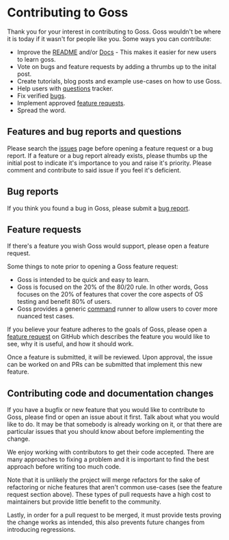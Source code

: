 Contributing to Goss
====================

Thank you for your interest in contributing to Goss. Goss wouldn't be where it is today if it wasn't for people like you. Some ways you can contribute:

* Improve the [README](https://github.com/aelsabbahy/goss/blob/master/README.md) and/or [Docs](https://github.com/aelsabbahy/goss/blob/master/docs/manual.md) - This makes it easier for new users to learn goss.
* Vote on bugs and feature requests by adding a thrumbs up to the inital post.
* Create tutorials, blog posts and example use-cases on how to use Goss.
* Help users with [questions](https://github.com/aelsabbahy/goss/labels/question) tracker.
* Fix verified [bugs](https://github.com/aelsabbahy/goss/issues?q=is%3Aopen+is%3Aissue+label%3Atriaged+label%3Abug).
* Implement approved [feature requests](https://github.com/aelsabbahy/goss/issues?q=is%3Aopen+is%3Aissue+label%3Atriaged+label%3Aenhancement).
* Spread the word.


Features and bug reports and questions
--------------------------------------

Please search the [issues](https://github.com/aelsabbahy/goss/issues) page before opening a feature request or a bug report. If a feature or a bug report already exists, please thumbs up the initial post to indicate it's importance to you and raise it's priority. Please comment and contribute to said issue if you feel it's deficient.

Bug reports
-----------

If you think you found a bug in Goss, please submit a [bug report](https://github.com/aelsabbahy/goss/issues).

Feature requests
----------------

If there's a feature you wish Goss would support, please open a feature request.

Some things to note prior to opening a Goss feature request:
* Goss is intended to be quick and easy to learn.
* Goss is focused on the 20% of the 80/20 rule. In other words, Goss focuses on the 20% of features that cover the core aspects of OS testing and benefit 80% of users.
* Goss provides a generic [command](https://github.com/aelsabbahy/goss/blob/master/docs/manual.md#command) runner to allow users to cover more nuanced test cases.

If you believe your feature adheres to the goals of Goss, please open a [feature request](https://github.com/aelsabbahy/goss/issues) on GitHub which describes the feature you would like to see, why it is useful, and how it should work.

Once a feature is submitted, it will be reviewed. Upon approval, the issue can be worked on and PRs can be submitted that implement this new feature.


Contributing code and documentation changes
-------------------------------------------

If you have a bugfix or new feature that you would like to contribute to Goss, please find or open an issue about it first. Talk about what you would like to do. It may be that somebody is already working on it, or that there are particular issues that you should know about before implementing the change.

We enjoy working with contributors to get their code accepted. There are many approaches to fixing a problem and it is important to find the best approach before writing too much code.

Note that it is unlikely the project will merge refactors for the sake of refactoring or niche features that aren't common use-cases (see the feature request section above). These types of pull requests have a high cost to maintainers but provide little benefit to the community.

Lastly, in order for a pull request to be merged, it must provide tests proving the change works as intended, this also prevents future changes from introducing regressions.
